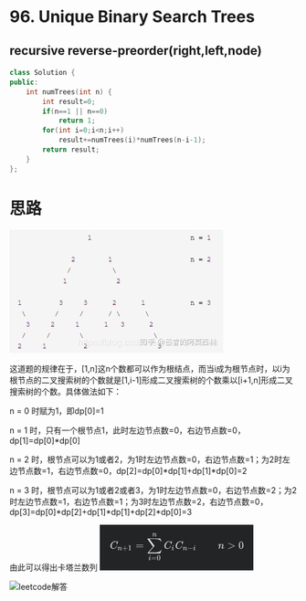 #  96. Unique Binary Search Trees

##  recursive reverse-preorder(right,left,node)
```c++
class Solution {
public:
    int numTrees(int n) {
        int result=0;
        if(n==1 || n==0)
            return 1;
        for(int i=0;i<n;i++)
            result+=numTrees(i)*numTrees(n-i-1);
        return result;
    }
};
```

# 思路

![96.jpg](https://github.com/LiLiu1118/Leetcode-Solution/blob/main/Markdown%20Photos/96.jpg)

这道题的规律在于，[1,n]这n个数都可以作为根结点，而当i成为根节点时，以i为根节点的二叉搜索树的个数就是[1,i-1]形成二叉搜索树的个数乘以[i+1,n]形成二叉搜索树的个数。具体做法如下：

n = 0 时赋为1，即dp[0]=1

n = 1 时，只有一个根节点1，此时左边节点数=0，右边节点数=0，dp[1]=dp[0]*dp[0]

n = 2 时，根节点可以为1或者2，为1时左边节点数=0，右边节点数=1；为2时左边节点数=1，右边节点数=0，dp[2]=dp[0]*dp[1]+dp[1]*dp[0]=2

n = 3 时，根节点可以为1或者2或者3，为1时左边节点数=0，右边节点数=2；为2时左边节点数=1，右边节点数=1；为3时左边节点数=2，右边节点数=0，dp[3]=dp[0]*dp[2]+dp[1]*dp[1]+dp[2]*dp[0]=3

由此可以得出卡塔兰数列
![96_2.jpg](https://github.com/LiLiu1118/Leetcode-Solution/blob/main/Markdown%20Photos/96_2.jpg)

![leetcode解答](https://leetcode.com/problems/unique-binary-search-trees/discuss/1109205/Detailed-Analysis-%3A-3-different-approaches-explained)
